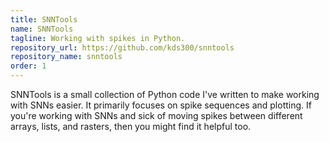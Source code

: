 ```yaml
---
title: SNNTools
name: SNNTools
tagline: Working with spikes in Python.
repository_url: https://github.com/kds300/snntools
repository_name: snntools
order: 1
---
```

SNNTools is a small collection of Python code I've written to make working with SNNs easier.
It primarily focuses on spike sequences and plotting.
If you're working with SNNs and sick of moving spikes between different arrays, lists, and rasters, then you might find it helpful too.
